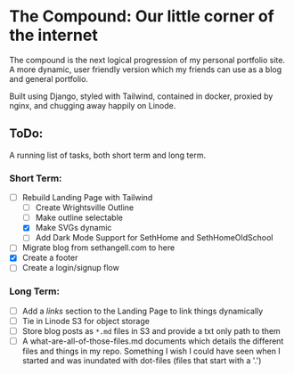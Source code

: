 # The Compound: Our little corner of the internet
The compound is the next logical progression of my personal
portfolio site. A more dynamic, user friendly version which
my friends can use as a blog and general portfolio. 

Built using Django, styled with Tailwind, contained in docker, proxied by nginx, and chugging away happily on Linode. 

## ToDo:
A running list of tasks, both short term and long term.

### Short Term:
- [ ] Rebuild Landing Page with Tailwind
    - [ ] Create Wrightsville Outline
    - [ ] Make outline selectable
    - [x] Make SVGs dynamic
    - [ ] Add Dark Mode Support for SethHome and SethHomeOldSchool
- [ ] Migrate blog from sethangell.com to here
- [x] Create a footer
- [ ] Create a login/signup flow

### Long Term:
- [ ] Add a _links_ section to the Landing Page to link things dynamically
- [ ] Tie in Linode S3 for object storage
- [ ] Store blog posts as `*.md` files in S3 and provide a txt only path to them
- [ ] A what-are-all-of-those-files.md documents which details the different files and things in my repo. Something I wish I could have seen when I started and was inundated with dot-files (files that start with a '.')
